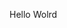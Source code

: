 Hello Wolrd























































































































































































































































































































































































































































































































































































































































































































































































































































































































































































































































































































































































































































































































































































































































































































































































































































